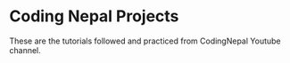 # Coding Nepal Projects

These are the tutorials followed and practiced from CodingNepal Youtube channel.


